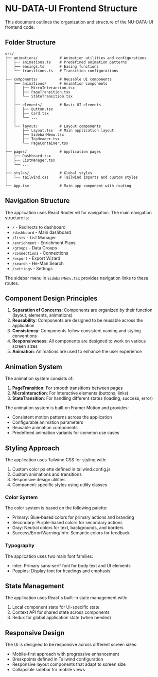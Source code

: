 # NU-DATA-UI Frontend Structure

This document outlines the organization and structure of the NU-DATA-UI frontend code.

## Folder Structure

```
src/
├── animations/          # Animation utilities and configurations
│   ├── animations.ts    # Predefined animation patterns
│   ├── easings.ts       # Easing functions
│   └── transitions.ts   # Transition configurations
│
├── components/          # Reusable UI components
│   ├── animations/      # Animation components
│   │   ├── MicroInteraction.tsx
│   │   ├── PageTransition.tsx
│   │   └── StateTransition.tsx
│   │
│   ├── elements/        # Basic UI elements
│   │   ├── Button.tsx
│   │   ├── Card.tsx
│   │   └── ...
│   │
│   └── layout/          # Layout components
│       ├── Layout.tsx   # Main application layout
│       ├── SidebarMenu.tsx
│       ├── TopHeader.tsx
│       └── PageContainer.tsx
│
├── pages/               # Application pages
│   ├── Dashboard.tsx
│   ├── ListManager.tsx
│   └── ...
│
├── styles/              # Global styles
│   └── tailwind.css     # Tailwind imports and custom styles
│
└── App.tsx              # Main app component with routing
```

## Navigation Structure

The application uses React Router v6 for navigation. The main navigation structure is:

- `/` - Redirects to dashboard
- `/dashboard` - Main dashboard
- `/lists` - List Manager
- `/enrichment` - Enrichment Plans
- `/groups` - Data Groups
- `/connections` - Connections
- `/export` - Export Wizard
- `/search` - He-Man Search
- `/settings` - Settings

The sidebar menu in `SidebarMenu.tsx` provides navigation links to these routes.

## Component Design Principles

1. **Separation of Concerns**: Components are organized by their function (layout, elements, animations)
2. **Reusability**: Components are designed to be reusable across the application
3. **Consistency**: Components follow consistent naming and styling conventions
4. **Responsiveness**: All components are designed to work on various screen sizes
5. **Animation**: Animations are used to enhance the user experience

## Animation System

The animation system consists of:

1. **PageTransition**: For smooth transitions between pages
2. **MicroInteraction**: For interactive elements (buttons, links)
3. **StateTransition**: For handling different states (loading, success, error)

The animation system is built on Framer Motion and provides:
- Consistent motion patterns across the application
- Configurable animation parameters
- Reusable animation components
- Predefined animation variants for common use cases

## Styling Approach

The application uses Tailwind CSS for styling with:

1. Custom color palette defined in tailwind.config.js
2. Custom animations and transitions
3. Responsive design utilities
4. Component-specific styles using utility classes

### Color System

The color system is based on the following palette:
- Primary: Blue-based colors for primary actions and branding
- Secondary: Purple-based colors for secondary actions
- Gray: Neutral colors for text, backgrounds, and borders
- Success/Error/Warning/Info: Semantic colors for feedback

### Typography

The application uses two main font families:
- Inter: Primary sans-serif font for body text and UI elements
- Poppins: Display font for headings and emphasis

## State Management

The application uses React's built-in state management with:
1. Local component state for UI-specific state
2. Context API for shared state across components
3. Redux for global application state (when needed)

## Responsive Design

The UI is designed to be responsive across different screen sizes:
- Mobile-first approach with progressive enhancement
- Breakpoints defined in Tailwind configuration
- Responsive layout components that adapt to screen size
- Collapsible sidebar for mobile views
